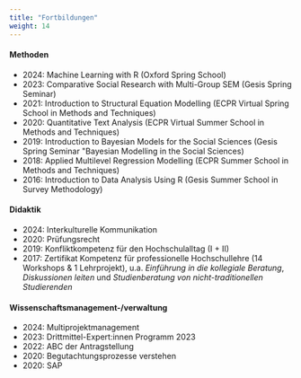 ```yaml
---
title: "Fortbildungen"
weight: 14
---
```



#### Methoden
- 2024: Machine Learning with R (Oxford Spring School)
- 2023: Comparative Social Research with Multi-Group SEM (Gesis Spring Seminar)
- 2021: Introduction to Structural Equation Modelling (ECPR Virtual Spring School in Methods and Techniques)
- 2020: Quantitative Text Analysis (ECPR Virtual Summer School in Methods and Techniques) 
- 2019: Introduction to Bayesian Models for the Social Sciences (Gesis Spring Seminar "Bayesian Modelling in the Social Sciences)
- 2018: Applied Multilevel Regression Modelling (ECPR Summer School in Methods and Techniques)
- 2016: Introduction to Data Analysis Using R (Gesis Summer School in Survey Methodology)

#### Didaktik
- 2024: Interkulturelle Kommunikation
- 2020: Prüfungsrecht
- 2019: Konfliktkompetenz für den Hochschulalltag (I + II)
- 2017: Zertifikat Kompetenz für professionelle Hochschullehre (14 Workshops & 1 Lehrprojekt), u.a. *Einführung in die kollegiale Beratung*, *Diskussionen leiten* und *Studienberatung von nicht-traditionellen Studierenden*

#### Wissenschaftsmanagement-/verwaltung
- 2024: Multiprojektmanagement
- 2023: Drittmittel-Expert:innen Programm 2023
- 2022: ABC der Antragstellung
- 2020: Begutachtungsprozesse verstehen
- 2020: SAP 
